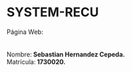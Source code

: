 # SYSTEM-RECU
Página Web:<br>
<b></b>
<br>
<br>Nombre:<b> Sebastian Hernandez Cepeda.</b></br>
Matrícula:<b> 1730020.</b>
